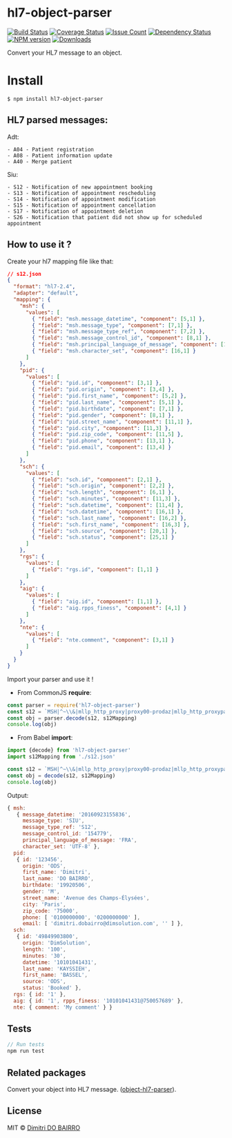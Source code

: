 # hl7-object-parser

[![Build Status](https://travis-ci.org/rimiti/hl7-object-parser.svg?branch=master)](https://travis-ci.org/rimiti/hl7-object-parser) [![Coverage Status](https://coveralls.io/repos/github/rimiti/hl7-object-parser/badge.svg?branch=master)](https://coveralls.io/github/rimiti/hl7-object-parser?branch=master) [![Issue Count](https://codeclimate.com/github/rimiti/hl7-object-parser/badges/issue_count.svg)](https://codeclimate.com/github/rimiti/hl7-object-parser) [![Dependency Status](https://www.versioneye.com/user/projects/5957b4f30fb24f0035d3c394/badge.svg?style=flat-square)](https://www.versioneye.com/user/projects/5957b4f30fb24f0035d3c394) [![NPM version](https://badge.fury.io/js/hl7-object-parser.svg)](https://badge.fury.io/js/hl7-object-parser) [![Downloads](https://img.shields.io/npm/dt/hl7-object-parser.svg)](https://img.shields.io/npm/dt/hl7-object-parser.svg)


Convert your HL7 message to an object.

# Install
```
$ npm install hl7-object-parser
```


## HL7 parsed messages:
Adt:
```
- A04 - Patient registration
- A08 - Patient information update
- A40 - Merge patient
```

Siu:
```
- S12 - Notification of new appointment booking
- S13 - Notification of appointment rescheduling
- S14 - Notification of appointment modification
- S15 - Notification of appointment cancellation
- S17 - Notification of appointment deletion
- S26 - Notification that patient did not show up for scheduled appointment
```


## How to use it ?

Create your hl7 mapping file like that:

```json
// s12.json
{
  "format": "hl7-2.4",
  "adapter": "default",
  "mapping": {
    "msh": {
      "values": [
        { "field": "msh.message_datetime", "component": [5,1] },
        { "field": "msh.message_type", "component": [7,1] },
        { "field": "msh.message_type_ref", "component": [7,2] },
        { "field": "msh.message_control_id", "component": [8,1] },
        { "field": "msh.principal_language_of_message", "component": [15,1] },
        { "field": "msh.character_set", "component": [16,1] }
      ]
    },
    "pid": {
      "values": [
        { "field": "pid.id", "component": [3,1] },
        { "field": "pid.origin", "component": [3,4] },
        { "field": "pid.first_name", "component": [5,2] },
        { "field": "pid.last_name", "component": [5,1] },
        { "field": "pid.birthdate", "component": [7,1] },
        { "field": "pid.gender", "component": [8,1] },
        { "field": "pid.street_name", "component": [11,1] },
        { "field": "pid.city", "component": [11,3] },
        { "field": "pid.zip_code", "component": [11,5] },
        { "field": "pid.phone", "component": [13,1] },
        { "field": "pid.email", "component": [13,4] }
      ]
    },
    "sch": {
      "values": [
        { "field": "sch.id", "component": [2,1] },
        { "field": "sch.origin", "component": [2,2] },
        { "field": "sch.length", "component": [6,1] },
        { "field": "sch.minutes", "component": [11,3] },
        { "field": "sch.datetime", "component": [11,4] },
        { "field": "sch.datetime", "component": [16,1] },
        { "field": "sch.last_name", "component": [16,2] },
        { "field": "sch.first_name", "component": [16,3] },
        { "field": "sch.source", "component": [20,1] },
        { "field": "sch.status", "component": [25,1] }
      ]
    },
    "rgs": {
      "values": [
        { "field": "rgs.id", "component": [1,1] }
      ]
    },
    "aig": {
      "values": [
        { "field": "aig.id", "component": [1,1] },
        { "field": "aig.rpps_finess", "component": [4,1] }
      ]
    },
    "nte": {
      "values": [
        { "field": "nte.comment", "component": [3,1] }
      ]
    }
  }
}

```

Import your parser and use it !

- From CommonJS **require**:

```js
const parser = require('hl7-object-parser')
const s12 = `MSH|^~\\&|mllp_http_proxy|proxy00-prodaz|mllp_http_proxypartenaire|proxy00-prodpartenaire|20160923155836||SIU^S12|154779|P|2.5.1|||||FRA|UTF-8|\rSCH||49849903800^DimSolution||||100|||||^^30^20161231110000|||||10101041431^KAYSSIEH^BASSEL||||ODS|||||Booked|\rPID|||123456^^^ODS^^PI||DO BAIRRO^Dimitri^^^^^L||19920506|M|Nom usuel||Avenue des Champs-Élysées^^Paris^^75000^^^^^||0100000000^^^dimitri.dobairro@dimsolution.com^^^^~0200000000^^^^^^^|\rRGS|1\rAIG|1|||10101041431@750057689\rNTE|||My comment`
const obj = parser.decode(s12, s12Mapping)
console.log(obj)
```

- From Babel **import**:

```js
import {decode} from 'hl7-object-parser'
import s12Mapping from './s12.json'

const s12 = `MSH|^~\\&|mllp_http_proxy|proxy00-prodaz|mllp_http_proxypartenaire|proxy00-prodpartenaire|20160923155836||SIU^S12|154779|P|2.5.1|||||FRA|UTF-8|\rSCH||49849903800^DimSolution||||100|||||^^30^20161231110000|||||10101041431^KAYSSIEH^BASSEL||||ODS|||||Booked|\rPID|||123456^^^ODS^^PI||DO BAIRRO^Dimitri^^^^^L||19920506|M|Nom usuel||Avenue des Champs-Élysées^^Paris^^75000^^^^^||0100000000^^^dimitri.dobairro@dimsolution.com^^^^~0200000000^^^^^^^|\rRGS|1\rAIG|1|||10101041431@750057689\rNTE|||My comment`
const obj = decode(s12, s12Mapping)
console.log(obj)
```

Output:

```js
{ msh:
   { message_datetime: '20160923155836',
     message_type: 'SIU',
     message_type_ref: 'S12',
     message_control_id: '154779',
     principal_language_of_message: 'FRA',
     character_set: 'UTF-8' },
  pid:
   { id: '123456',
     origin: 'ODS',
     first_name: 'Dimitri',
     last_name: 'DO BAIRRO',
     birthdate: '19920506',
     gender: 'M',
     street_name: 'Avenue des Champs-Élysées',
     city: 'Paris',
     zip_code: '75000',
     phone: [ '0100000000', '0200000000' ],
     email: [ 'dimitri.dobairro@dimsolution.com', '' ] },
  sch:
   { id: '49849903800',
     origin: 'DimSolution',
     length: '100',
     minutes: '30',
     datetime: '10101041431',
     last_name: 'KAYSSIEH',
     first_name: 'BASSEL',
     source: 'ODS',
     status: 'Booked' },
  rgs: { id: '1' },
  aig: { id: '1', rpps_finess: '10101041431@750057689' },
  nte: { comment: 'My comment' } }
```

## Tests
```js
// Run tests
npm run test
```

## Related packages
Convert your object into HL7 message. ([object-hl7-parser](https://github.com/rimiti/object-hl7-parser)).


## License
MIT © [Dimitri DO BAIRRO](https://dimsolution.com)
